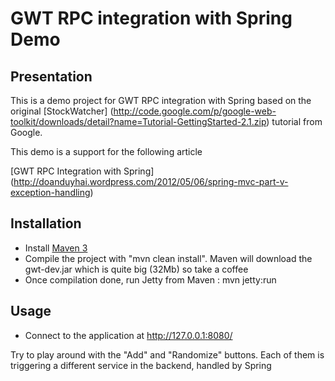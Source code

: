 GWT RPC integration with Spring Demo
================

Presentation
------------------

 This is a demo project for GWT RPC integration with Spring based on the original [StockWatcher] (http://code.google.com/p/google-web-toolkit/downloads/detail?name=Tutorial-GettingStarted-2.1.zip) tutorial from Google.
 
 This demo is a support for the following article
 
  [GWT RPC Integration with Spring] (http://doanduyhai.wordpress.com/2012/05/06/spring-mvc-part-v-exception-handling)
 
 
 Installation
------------

- Install [Maven 3](http://maven.apache.org/)
- Compile the project with "mvn clean install". Maven will download the gwt-dev.jar which is quite big (32Mb) so take a coffee
- Once compilation done, run Jetty from Maven : mvn jetty:run

 Usage
------------

- Connect to the application at http://127.0.0.1:8080/

 Try to play around with the "Add" and "Randomize" buttons. Each of them is triggering a different service in the backend, handled by Spring